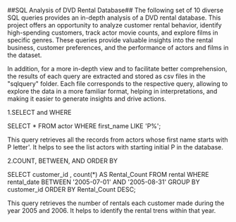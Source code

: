 ##SQL Analysis of DVD Rental Database##
The following set of 10 diverse SQL queries provides an in-depth analysis of a DVD rental database. This project offers an opportunity to analyze customer rental behavior, identify high-spending customers, track actor movie counts, and explore films in specific genres. These queries provide valuable insights into the rental business, customer preferences, and the performance of actors and films in the dataset.

In addition, for a more in-depth view and to facilitate better comprehension, the results of each query are extracted and stored as csv files in the "sqlquery" folder. Each file corresponds to the respective query, allowing to explore the data in a more familiar format, helping in interpretations, and making it easier to generate insights and drive actions.

1.SELECT and WHERE

  SELECT * FROM actor WHERE first_name LIKE 'P%';

  This query retrieves all the records from actors whose first name starts with P letter'. It helps to see the list actors with starting initial P in the database.

2.COUNT, BETWEEN, AND ORDER BY

  SELECT customer_id , count(*) AS Rental_Count
  FROM rental
  WHERE rental_date BETWEEN '2005-07-01' AND '2005-08-31'
  GROUP BY customer_id
  ORDER BY Rental_Count DESC;

  This query retrieves the number of rentals each customer made during the year 2005 and 2006. It helps to identify the rental trens within that year.




